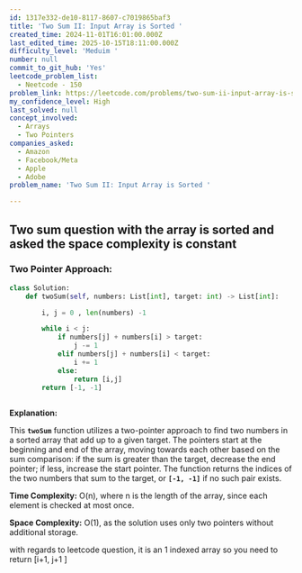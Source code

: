 ```yaml
---
id: 1317e332-de10-8117-8607-c7019865baf3
title: 'Two Sum II: Input Array is Sorted '
created_time: 2024-11-01T16:01:00.000Z
last_edited_time: 2025-10-15T18:11:00.000Z
difficulty_level: 'Meduim '
number: null
commit_to_git_hub: 'Yes'
leetcode_problem_list:
  - Neetcode - 150
problem_link: https://leetcode.com/problems/two-sum-ii-input-array-is-sorted/
my_confidence_level: High
last_solved: null
concept_involved:
  - Arrays
  - Two Pointers
companies_asked:
  - Amazon
  - Facebook/Meta
  - Apple
  - Adobe
problem_name: 'Two Sum II: Input Array is Sorted '

---
```


## Two sum question with the array is sorted and asked the space complexity is constant

### Two Pointer Approach:

```python
class Solution:
    def twoSum(self, numbers: List[int], target: int) -> List[int]:

        i, j = 0 , len(numbers) -1

        while i < j: 
            if numbers[j] + numbers[i] > target: 
                j -= 1 
            elif numbers[j] + numbers[i] < target: 
                i += 1
            else:
                return [i,j]
        return [-1, -1]
        
```

**Explanation:**

This **`twoSum`** function utilizes a two-pointer approach to find two numbers in a sorted array that add up to a given target. The pointers start at the beginning and end of the array, moving towards each other based on the sum comparison: if the sum is greater than the target, decrease the end pointer; if less, increase the start pointer. The function returns the indices of the two numbers that sum to the target, or **`[-1, -1]`** if no such pair exists.

**Time Complexity:** O(n), where n is the length of the array, since each element is checked at most once.

**Space Complexity:** O(1), as the solution uses only two pointers without additional storage.

with regards to leetcode question, it is an 1 indexed array so you need to return \[i+1, j+1 ]
